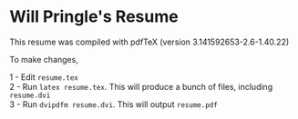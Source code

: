 # Will Pringle's Resume

This resume was compiled with pdfTeX (version 3.141592653-2.6-1.40.22)

To make changes, 

1 - Edit `resume.tex`  
2 - Run `latex resume.tex`. This will produce a bunch of files, including `resume.dvi`  
3 - Run `dvipdfm resume.dvi`. This will output `resume.pdf`  
